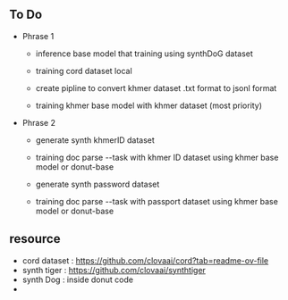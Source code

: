 ## To Do

+ Phrase 1

    - inference base model that training using synthDoG dataset 

    - training cord dataset local 

    - create pipline to convert khmer dataset .txt format to jsonl format 

    - training khmer base model with khmer dataset (most priority)  


+ Phrase 2

    - generate synth khmerID dataset 

    - training  doc parse --task with khmer ID dataset using khmer base model or donut-base

    - generate synth password dataset 

    - training doc parse --task with passport dataset using khmer base model or donut-base 


## resource

- cord dataset : https://github.com/clovaai/cord?tab=readme-ov-file
- synth tiger : https://github.com/clovaai/synthtiger
- synth Dog : inside donut code 
- 